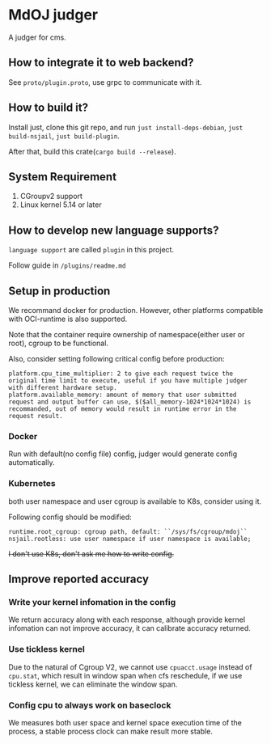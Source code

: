 # MdOJ judger

A judger for cms.

## How to integrate it to web backend?

See ``proto/plugin.proto``, use grpc to communicate with it.

## How to build it?

Install just, clone this git repo, and run ``just install-deps-debian``, ``just build-nsjail``, ``just build-plugin``.

After that, build this crate(``cargo build --release``).

## System Requirement

1. CGroupv2 support
2. Linux kernel 5.14 or later

## How to develop new language supports?

``language support`` are called ``plugin`` in this project.

Follow guide in ``/plugins/readme.md``

## Setup in production

We recommand docker for production. However, other platforms compatible with OCI-runtime is also supported.

Note that the container require ownership of namespace(either user or root), cgroup to be functional.

Also, consider setting following critical config before production:

```
platform.cpu_time_multiplier: 2 to give each request twice the original time limit to execute, useful if you have multiple judger with different hardware setup.
platform.available_memory: amount of memory that user submitted request and output buffer can use, $($all_memory-1024*1024*1024) is recommanded, out of memory would result in runtime error in the request result.
```

### Docker

Run with default(no config file) config, judger would generate config automatically.

### Kubernetes

both user namespace and user cgroup is available to K8s, consider using it.

Following config should be modified:

```
runtime.root_cgroup: cgroup path, default: ``/sys/fs/cgroup/mdoj``
nsjail.rootless: use user namespace if user namespace is available;
```

~~I don't use K8s, don't ask me how to write config.~~

## Improve reported accuracy

### Write your kernel infomation in the config

We return accuracy along with each response, although provide kernel infomation can not improve accuracy, it can calibrate accuracy returned.

### Use tickless kernel

Due to the natural of Cgroup V2, we cannot use ``cpuacct.usage`` instead of ``cpu.stat``, which result in window span when cfs reschedule, if we use tickless kernel, we can eliminate the window span.

### Config cpu to always work on baseclock

We measures both user space and kernel space execution time of the process, a stable process clock can make result more stable. 


